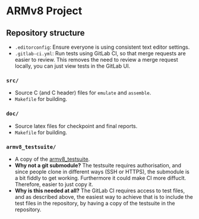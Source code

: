 # ARMv8 Project

## Repository structure

- `.editorconfig`: Ensure everyone is using consistent text editor settings.
- `.gitlab-ci.yml`: Run tests using GitLab CI, so that merge requests are easier to review.
  This removes the need to review a merge request locally, you can just view tests in the GitLab UI.

### `src/`
- Source C (and C header) files for `emulate` and `assemble`.
- `Makefile` for building.

### `doc/`
- Source latex files for checkpoint and final reports.
- `Makefile` for building.

### `armv8_testsuite/`
- A copy of the [armv8_testsuite](https://gitlab.doc.ic.ac.uk/teaching-fellows/armv8_testsuite).
- **Why not a git submodule?** The testsuite requires authorisation, and since people clone in different ways (SSH or HTTPS),
  the submodule is a bit fiddly to get working. Furthermore it could make CI more diffuclt. Therefore, easier to just copy it.
- **Why is this needed at all?** The GitLab CI requires access to test files, and as described above, the easiest way to
  achieve that is to include the test files in the repository, by having a copy of the testsuite in the repository.